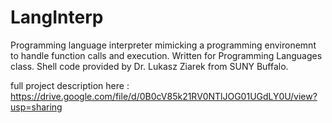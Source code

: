 # LangInterp

Programming language interpreter mimicking a programming environemnt to handle function calls and execution. Written for Programming
Languages class. Shell code provided by Dr. Lukasz Ziarek from SUNY Buffalo. 

full project description here : https://drive.google.com/file/d/0B0cV85k21RV0NTlJOG01UGdLY0U/view?usp=sharing
